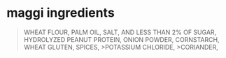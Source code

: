 # maggi ingredients

>WHEAT FLOUR,
>PALM OIL, 
>SALT,
>AND LESS THAN 2% OF SUGAR,
>HYDROLYZED PEANUT PROTEIN,
>ONION POWDER,
 >   CORNSTARCH,
  >  WHEAT GLUTEN,
   > SPICES,
    >POTASSIUM CHLORIDE,
    >CORIANDER,

        